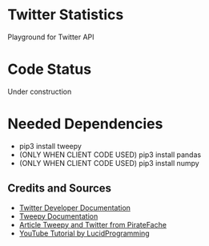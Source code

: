 # Twitter Statistics
Playground for Twitter API

# Code Status
Under construction

# Needed Dependencies
* pip3 install tweepy   
* (ONLY WHEN CLIENT CODE USED) pip3 install pandas   
* (ONLY WHEN CLIENT CODE USED) pip3 install numpy

## Credits and Sources
* [Twitter Developer Documentation](https://developer.twitter.com/#)   
* [Tweepy Documentation](http://docs.tweepy.org/en/v3.4.0/index.html)   
* [Article Tweepy and Twitter from PirateFache](https://piratefache.ch/display-real-time-tweets-on-a-map-with-basemap-and-tweepy/)   
* [YouTube Tutorial by LucidProgramming](https://www.youtube.com/watch?v=wlnx-7cm4Gg)


